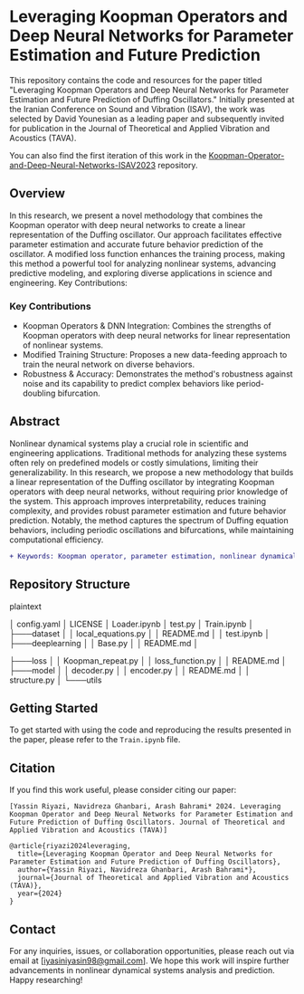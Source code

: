 <!-- ```diff
- text in red
+ text in green
! text in orange
# text in gray
@@ text in purple (and bold)@@
``` -->
# Leveraging Koopman Operators and Deep Neural Networks for Parameter Estimation and Future Prediction
This repository contains the code and resources for the paper titled "Leveraging Koopman Operators and Deep Neural Networks for Parameter Estimation and Future Prediction of Duffing Oscillators." Initially presented at the Iranian Conference on Sound and Vibration (ISAV), the work was selected by David Younesian as a leading paper and subsequently invited for publication in the Journal of Theoretical and Applied Vibration and Acoustics (TAVA).

You can also find the first iteration of this work in the [Koopman-Operator-and-Deep-Neural-Networks-ISAV2023](https://github.com/yriyazi/Koopman-Operator-and-Deep-Neural-Networks-ISAV2023) repository.


## Overview
In this research, we present a novel methodology that combines the Koopman operator with deep neural networks to create a linear representation of the Duffing oscillator. Our approach facilitates effective parameter estimation and accurate future behavior prediction of the oscillator. A modified loss function enhances the training process, making this method a powerful tool for analyzing nonlinear systems, advancing predictive modeling, and exploring diverse applications in science and engineering.
Key Contributions:

### Key Contributions
  * Koopman Operators & DNN Integration: Combines the strengths of Koopman operators with deep neural networks for linear representation of nonlinear systems.
  * Modified Training Structure: Proposes a new data-feeding approach to train the neural network on diverse behaviors.
  * Robustness & Accuracy: Demonstrates the method's robustness against noise and its capability to predict complex behaviors like period-doubling bifurcation.

## Abstract
Nonlinear dynamical systems play a crucial role in scientific and engineering applications. Traditional methods for analyzing these systems often rely on predefined models or costly simulations, limiting their generalizability. In this research, we propose a new methodology that builds a linear representation of the Duffing oscillator by integrating Koopman operators with deep neural networks, without requiring prior knowledge of the system. This approach improves interpretability, reduces training complexity, and provides robust parameter estimation and future behavior prediction. Notably, the method captures the spectrum of Duffing equation behaviors, including periodic oscillations and bifurcations, while maintaining computational efficiency.

```diff
+ Keywords: Koopman operator, parameter estimation, nonlinear dynamical systems, neural networks, period-doubling.
```

## Repository Structure


plaintext

│   config.yaml
│   LICENSE
│   Loader.ipynb
│   test.py
│   Train.ipynb
│
├───dataset
│   │   local_equations.py
│   │   README.md
│   │   test.ipynb
│
├───deeplearning
│   │   Base.py
│   │   README.md
│

├───loss
│   │   Koopman_repeat.py
│   │   loss_function.py
│   │   README.md
│
├───model
│   │   decoder.py
│   │   encoder.py
│   │   README.md
│   │   structure.py
│
└───utils

## Getting Started
To get started with using the code and reproducing the results presented in the paper, please refer to the `Train.ipynb` file.


## Citation

If you find this work useful, please consider citing our paper:

```
[Yassin Riyazi, Navidreza Ghanbari, Arash Bahrami* 2024. Leveraging Koopman Operator and Deep Neural Networks for Parameter Estimation and Future Prediction of Duffing Oscillators. Journal of Theoretical and Applied Vibration and Acoustics (TAVA)]
```

```
@article{riyazi2024leveraging,
  title={Leveraging Koopman Operator and Deep Neural Networks for Parameter Estimation and Future Prediction of Duffing Oscillators},
  author={Yassin Riyazi, Navidreza Ghanbari, Arash Bahrami*},
  journal={Journal of Theoretical and Applied Vibration and Acoustics (TAVA)},
  year={2024}
}
```

## Contact
For any inquiries, issues, or collaboration opportunities, please reach out via email at [iyasiniyasin98@gmail.com].
We hope this work will inspire further advancements in nonlinear dynamical systems analysis and prediction. Happy researching!